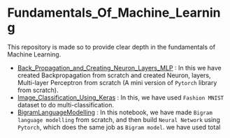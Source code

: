 # Fundamentals_Of_Machine_Learning
This repository is made so to provide clear depth in the fundamentals of Machine Learning.

* <a href="https://github.com/RustyGrackle/Fundamentals_Of_Machine_Learning/blob/main/Back_Propagation_and_Creating_Neuron_Layers_MLP.ipynb">Back_Propagation_and_Creating_Neuron_Layers_MLP</a> : In this we have created Backpropagation from scratch and created Neuron, layers, Multi-layer Perceptron from scratch (A mini version of `Pytorch` library from scratch).
* <a href="https://github.com/RustyGrackle/Fundamentals_Of_Machine_Learning/blob/main/Image_Classification_Using_Keras.ipynb">Image_Classification_Using_Keras</a> : In this, we have used `Fashion MNIST` dataset to do multi-classification.
* <a
href="https://github.com/RustyGrackle/Fundamentals_Of_Machine_Learning/blob/main/BigramLanguageModelling.ipynb">BigramLanguageModelling</a> : In this notebook, we have made `Bigram language modelling` from scratch, and then build `Neural Network` using `Pytorch`, which does the same job as `Bigram model`. we have used total

